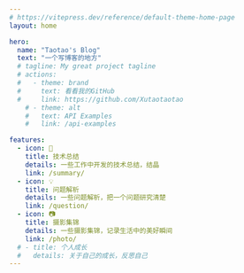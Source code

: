 ```yaml
---
# https://vitepress.dev/reference/default-theme-home-page
layout: home

hero:
  name: "Taotao's Blog"
  text: "一个写博客的地方"
  # tagline: My great project tagline
  # actions:
  #   - theme: brand
  #     text: 看看我的GitHub
  #     link: https://github.com/Xutaotaotao
    # - theme: alt
    #   text: API Examples
    #   link: /api-examples

features:
  - icon: 📖
    title: 技术总结
    details: 一些工作中开发的技术总结，结晶
    link: /summary/
  - icon: 💡
    title: 问题解析
    details: 一些问题解析，把一个问题研究清楚
    link: /question/
  - icon: 📷
    title: 摄影集锦
    details: 一些摄影集锦，记录生活中的美好瞬间
    link: /photo/
  # - title: 个人成长
  #   details: 关于自己的成长，反思自己
---
```


